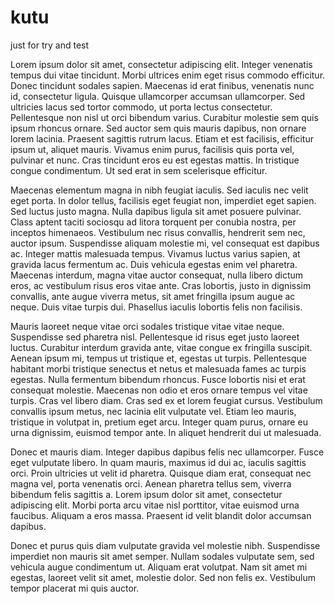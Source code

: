 # kutu
just for try and test

Lorem ipsum dolor sit amet, consectetur adipiscing elit. Integer venenatis tempus dui vitae tincidunt. Morbi ultrices enim eget risus commodo efficitur. Donec tincidunt sodales sapien. Maecenas id erat finibus, venenatis nunc id, consectetur ligula. Quisque ullamcorper accumsan ullamcorper. Sed ultricies lacus sed tortor commodo, ut porta lectus consectetur. Pellentesque non nisl ut orci bibendum varius. Curabitur molestie sem quis ipsum rhoncus ornare. Sed auctor sem quis mauris dapibus, non ornare lorem lacinia. Praesent sagittis rutrum lacus. Etiam et est facilisis, efficitur ipsum ut, aliquet mauris. Vivamus enim purus, facilisis quis porta vel, pulvinar et nunc. Cras tincidunt eros eu est egestas mattis. In tristique congue condimentum. Ut sed erat in sem scelerisque efficitur.

Maecenas elementum magna in nibh feugiat iaculis. Sed iaculis nec velit eget porta. In dolor tellus, facilisis eget feugiat non, imperdiet eget sapien. Sed luctus justo magna. Nulla dapibus ligula sit amet posuere pulvinar. Class aptent taciti sociosqu ad litora torquent per conubia nostra, per inceptos himenaeos. Vestibulum nec risus convallis, hendrerit sem nec, auctor ipsum. Suspendisse aliquam molestie mi, vel consequat est dapibus ac. Integer mattis malesuada tempus. Vivamus luctus varius sapien, at gravida lacus fermentum ac. Duis vehicula egestas enim vel pharetra. Maecenas interdum, magna vitae auctor consequat, nulla libero dictum eros, ac vestibulum risus eros vitae ante. Cras lobortis, justo in dignissim convallis, ante augue viverra metus, sit amet fringilla ipsum augue ac neque. Duis vitae turpis dui. Phasellus iaculis lobortis felis non facilisis.

Mauris laoreet neque vitae orci sodales tristique vitae vitae neque. Suspendisse sed pharetra nisl. Pellentesque id risus eget justo laoreet luctus. Curabitur interdum gravida ante, vitae congue ex fringilla suscipit. Aenean ipsum mi, tempus ut tristique et, egestas ut turpis. Pellentesque habitant morbi tristique senectus et netus et malesuada fames ac turpis egestas. Nulla fermentum bibendum rhoncus. Fusce lobortis nisi et erat consequat molestie. Maecenas non odio et eros ornare tempus vel vitae turpis. Cras vel libero diam. Cras sed ex et lorem feugiat cursus. Vestibulum convallis ipsum metus, nec lacinia elit vulputate vel. Etiam leo mauris, tristique in volutpat in, pretium eget arcu. Integer quam purus, ornare eu urna dignissim, euismod tempor ante. In aliquet hendrerit dui ut malesuada.

Donec et mauris diam. Integer dapibus dapibus felis nec ullamcorper. Fusce eget vulputate libero. In quam mauris, maximus id dui ac, iaculis sagittis orci. Proin ultricies ut velit id pharetra. Quisque diam erat, consequat nec magna vel, porta venenatis orci. Aenean pharetra tellus sem, viverra bibendum felis sagittis a. Lorem ipsum dolor sit amet, consectetur adipiscing elit. Morbi porta arcu vitae nisl porttitor, vitae euismod urna faucibus. Aliquam a eros massa. Praesent id velit blandit dolor accumsan dapibus.

Donec et purus quis diam vulputate gravida vel molestie nibh. Suspendisse imperdiet non mauris sit amet semper. Nullam sodales vulputate sem, sed vehicula augue condimentum ut. Aliquam erat volutpat. Nam sit amet mi egestas, laoreet velit sit amet, molestie dolor. Sed non felis ex. Vestibulum tempor placerat mi quis auctor.
